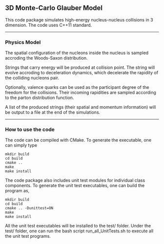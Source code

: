 ## 3D Monte-Carlo Glauber Model

This code package simulates high-energy nucleus-nucleus collisions in 3 dimension. The code uses C++11 standard. 

---

### Physics Model

The spatial configuration of the nucleons inside the nucleus is sampled accroding the Woods-Saxon distribution. 

Strings that carry energy will be produced at collision point. The string will evolve accroding to deceleration dynamics, which decelerate the rapidity of the colliding nucleons pair. 

Optionally, valence quarks can be used as the participant degree of the freedom for the collisions. Their incoming rapidities are sampled according to the parton distribution function.

A list of the produced strings (their spatial and momentum information) will be output to a file at the end of the simulations. 

---

### How to use the code

The code can be compiled with CMake. To generate the executable, one can simply type

	mkdir build
	cd build
	cmake ..
	make
	make install

The code package also includes unit test modules for individual class components. To generate the unit test executables, one can build the program as,
	
	mkdir build
	cd build
	cmake .. -Dunittest=ON
	make
	make install

All the unit test executables will be installed to the test/ folder. Under the test/ folder, one can run the bash script run\_all\_UnitTests.sh to execute all the unit test programs.

